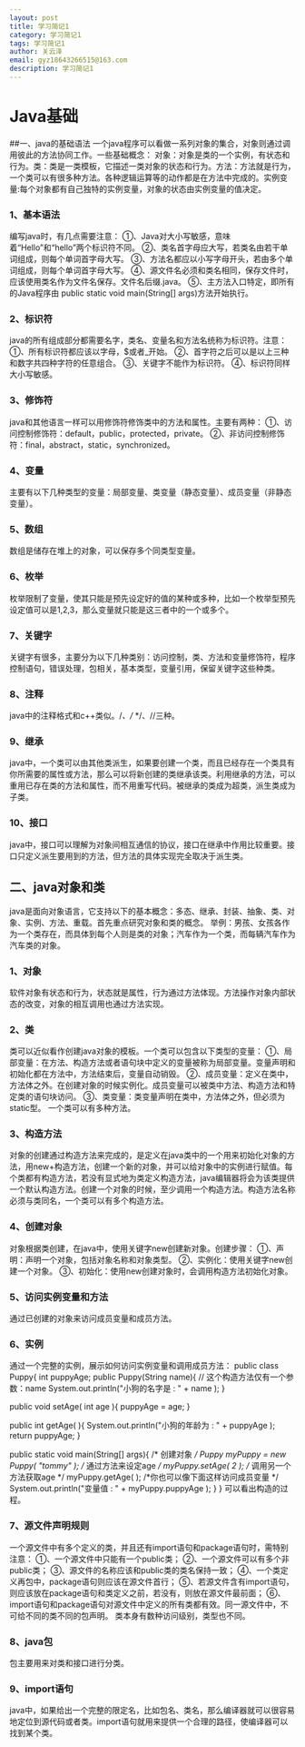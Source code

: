 ```yaml
---
layout: post
title: 学习简记1
category: 学习简记1
tags: 学习简记1
author: 关云泽
email: gyz18643266515@163.com
description: 学习简记1
---
```

# Java基础
##一、java的基础语法
  一个java程序可以看做一系列对象的集合，对象则通过调用彼此的方法协同工作。一些基础概念：
对象：对象是类的一个实例，有状态和行为。类：类是一类模板，它描述一类对象的状态和行为。方法：方法就是行为，一个类可以有很多种方法。各种逻辑运算等的动作都是在方法中完成的。实例变量:每个对象都有自己独特的实例变量，对象的状态由实例变量的值决定。
  
### 1、基本语法
编写java时，有几点需要注意：
①、Java对大小写敏感，意味着“Hello”和“hello”两个标识符不同。
②、类名首字母应大写，若类名由若干单词组成，则每个单词首字母大写。
③、方法名都应以小写字母开头，若由多个单词组成，则每个单词首字母大写。
④、源文件名必须和类名相同，保存文件时，应该使用类名作为文件名保存。文件名后缀.java。
⑤、主方法入口特定，即所有的Java程序由 public static void main(String[] args)方法开始执行。
### 2、标识符
  java的所有组成部分都需要名字，类名、变量名和方法名统称为标识符。注意：
①、所有标识符都应该以字母，$或者_开始。
②、首字符之后可以是以上三种和数字共四种字符的任意组合。
③、关键字不能作为标识符。
④、标识符同样大小写敏感。
### 3、修饰符
  java和其他语言一样可以用修饰符修饰类中的方法和属性。主要有两种：
①、访问控制修饰符：default，public，protected，private。
②、非访问控制修饰符：final，abstract，static，synchronized。
### 4、变量
  主要有以下几种类型的变量：局部变量、类变量（静态变量）、成员变量（非静态变量）。
### 5、数组
数组是储存在堆上的对象，可以保存多个同类型变量。
### 6、枚举
  枚举限制了变量，使其只能是预先设定好的值的某种或多种，比如一个枚举型预先设定值可以是1,2,3，那么变量就只能是这三者中的一个或多个。
### 7、关键字
  关键字有很多，主要分为以下几种类别：访问控制，类、方法和变量修饰符，程序控制语句，错误处理，包相关，基本类型，变量引用，保留关键字这些种类。
### 8、注释
  java中的注释格式和c++类似。/*、/* */、//三种。
### 9、继承
  java中，一个类可以由其他类派生，如果要创建一个类，而且已经存在一个类具有你所需要的属性或方法，那么可以将新创建的类继承该类。利用继承的方法，可以重用已存在类的方法和属性，而不用重写代码。被继承的类成为超类，派生类成为子类。
### 10、接口
  java中，接口可以理解为对象间相互通信的协议，接口在继承中作用比较重要。接口只定义派生要用到的方法，但方法的具体实现完全取决于派生类。
## 二、java对象和类
java是面向对象语言，它支持以下的基本概念：多态、继承、封装、抽象、类、对象、实例、方法、重载。首先重点研究对象和类的概念。
  举例：男孩、女孩各作为一个类存在，而具体到每个人则是类的对象；汽车作为一个类，而每辆汽车作为汽车类的对象。
### 1、对象
  软件对象有状态和行为，状态就是属性，行为通过方法体现。方法操作对象内部状态的改变，对象的相互调用也通过方法实现。
### 2、类
  类可以近似看作创建java对象的模板。一个类可以包含以下类型的变量：
①、局部变量：在方法、构造方法或者语句块中定义的变量被称为局部变量。变量声明和初始化都在方法中，方法结束后，变量自动销毁。
②、成员变量：定义在类中，方法体之外。在创建对象的时候实例化。成员变量可以被类中方法、构造方法和特定类的语句块访问。
③、类变量：类变量声明在类中，方法体之外，但必须为static型。
一个类可以有多种方法。
### 3、构造方法
对象的创建通过构造方法来完成的，是定义在java类中的一个用来初始化对象的方法，用new+构造方法，创建一个新的对象，并可以给对象中的实例进行赋值。每个类都有构造方法，若没有显式地为类定义构造方法，java编辑器将会为该类提供一个默认构造方法。创建一个对象的时候，至少调用一个构造方法。构造方法名称必须与类同名，一个类可以有多个构造方法。
### 4、创建对象
  对象根据类创建，在java中，使用关键字new创建新对象。创建步骤：
①、声明：声明一个对象，包括对象名称和对象类型。
②、实例化：使用关键字new创建一个对象。
③、初始化：使用new创建对象时，会调用构造方法初始化对象。
### 5、访问实例变量和方法
通过已创建的对象来访问成员变量和成员方法。
### 6、实例
  通过一个完整的实例，展示如何访问实例变量和调用成员方法：
public class Puppy{
   int puppyAge;
   public Puppy(String name){
      // 这个构造方法仅有一个参数：name
      System.out.println("小狗的名字是 : " + name ); 
   }
 
   public void setAge( int age ){
       puppyAge = age;
   }
 
   public int getAge( ){
       System.out.println("小狗的年龄为 : " + puppyAge ); 
       return puppyAge;
   }
 
   public static void main(String[] args){
      /* 创建对象 */
      Puppy myPuppy = new Puppy( "tommy" );
      /* 通过方法来设定age */
      myPuppy.setAge( 2 );
      /* 调用另一个方法获取age */
      myPuppy.getAge( );
      /*你也可以像下面这样访问成员变量 */
      System.out.println("变量值 : " + myPuppy.puppyAge ); 
   }
}
可以看出构造的过程。
### 7、源文件声明规则
  一个源文件中有多个定义的类，并且还有import语句和package语句时，需特别注意：
①、一个源文件中只能有一个public类；
②、一个源文件可以有多个非public类；
③、源文件的名称应该和public类的类名保持一致；
④、一个类定义再包中，package语句则应该在源文件首行；
⑤、若源文件含有import语句，则应该放在package语句和类定义之前，若没有，则放在源文件最前面；
⑥、import语句和package语句对源文件中定义的所有类都有效。同一源文件中，不可给不同的类不同的包声明。
  类本身有数种访问级别，类型也不同。
### 8、java包
包主要用来对类和接口进行分类。
### 9、import语句
  java中，如果给出一个完整的限定名，比如包名、类名，那么编译器就可以很容易地定位到源代码或者类。import语句就用来提供一个合理的路径，使编译器可以找到某个类。